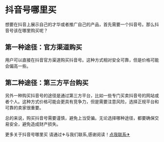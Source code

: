 # 抖音号哪里买

想要在抖音上展示自己的才华或者推广自己的产品，首先需要一个抖音号。那么抖音号该在哪里购买呢？

## 第一种途径：官方渠道购买
用户可以直接在抖音官方渠道购买抖音号。这种方式相对安全可靠，但是价格可能会偏高一些。

## 第二种途径：第三方平台购买
另外一种购买抖音号的途径是通过第三方平台，比如一些专门买卖抖音号的网站或者个人。这种方式价格可能会更具有竞争力，但是需要注意风险，选择正规平台和可靠的卖家很重要。

总的来说，购买抖音号需要谨慎，避免上当受骗。无论选择哪种途径，都要确保交易安全，避免造成财产损失。

更多关于抖音号哪里买 请通过✈与我们联系,感谢阅读！[点我联系✈](https://ad.G208.com)